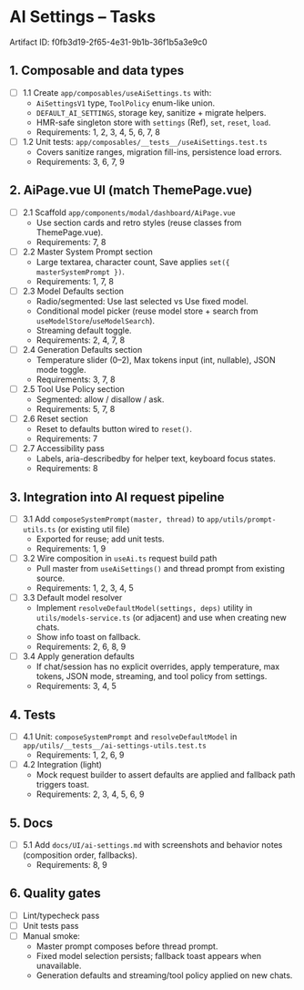 # AI Settings – Tasks

Artifact ID: f0fb3d19-2f65-4e31-9b1b-36f1b5a3e9c0

## 1. Composable and data types

-   [ ] 1.1 Create `app/composables/useAiSettings.ts` with:
    -   `AiSettingsV1` type, `ToolPolicy` enum-like union.
    -   `DEFAULT_AI_SETTINGS`, storage key, sanitize + migrate helpers.
    -   HMR-safe singleton store with `settings` (Ref), `set`, `reset`, `load`.
    -   Requirements: 1, 2, 3, 4, 5, 6, 7, 8
-   [ ] 1.2 Unit tests: `app/composables/__tests__/useAiSettings.test.ts`
    -   Covers sanitize ranges, migration fill-ins, persistence load errors.
    -   Requirements: 3, 6, 7, 9

## 2. AiPage.vue UI (match ThemePage.vue)

-   [ ] 2.1 Scaffold `app/components/modal/dashboard/AiPage.vue`
    -   Use section cards and retro styles (reuse classes from ThemePage.vue).
    -   Requirements: 7, 8
-   [ ] 2.2 Master System Prompt section
    -   Large textarea, character count, Save applies `set({ masterSystemPrompt })`.
    -   Requirements: 1, 7, 8
-   [ ] 2.3 Model Defaults section
    -   Radio/segmented: Use last selected vs Use fixed model.
    -   Conditional model picker (reuse model store + search from `useModelStore`/`useModelSearch`).
    -   Streaming default toggle.
    -   Requirements: 2, 4, 7, 8
-   [ ] 2.4 Generation Defaults section
    -   Temperature slider (0–2), Max tokens input (int, nullable), JSON mode toggle.
    -   Requirements: 3, 7, 8
-   [ ] 2.5 Tool Use Policy section
    -   Segmented: allow / disallow / ask.
    -   Requirements: 5, 7, 8
-   [ ] 2.6 Reset section
    -   Reset to defaults button wired to `reset()`.
    -   Requirements: 7
-   [ ] 2.7 Accessibility pass
    -   Labels, aria-describedby for helper text, keyboard focus states.
    -   Requirements: 8

## 3. Integration into AI request pipeline

-   [ ] 3.1 Add `composeSystemPrompt(master, thread)` to `app/utils/prompt-utils.ts` (or existing util file)
    -   Exported for reuse; add unit tests.
    -   Requirements: 1, 9
-   [ ] 3.2 Wire composition in `useAi.ts` request build path
    -   Pull master from `useAiSettings()` and thread prompt from existing source.
    -   Requirements: 1, 2, 3, 4, 5
-   [ ] 3.3 Default model resolver
    -   Implement `resolveDefaultModel(settings, deps)` utility in `utils/models-service.ts` (or adjacent) and use when creating new chats.
    -   Show info toast on fallback.
    -   Requirements: 2, 6, 8, 9
-   [ ] 3.4 Apply generation defaults
    -   If chat/session has no explicit overrides, apply temperature, max tokens, JSON mode, streaming, and tool policy from settings.
    -   Requirements: 3, 4, 5

## 4. Tests

-   [ ] 4.1 Unit: `composeSystemPrompt` and `resolveDefaultModel` in `app/utils/__tests__/ai-settings-utils.test.ts`
    -   Requirements: 1, 2, 6, 9
-   [ ] 4.2 Integration (light)
    -   Mock request builder to assert defaults are applied and fallback path triggers toast.
    -   Requirements: 2, 3, 4, 5, 6, 9

## 5. Docs

-   [ ] 5.1 Add `docs/UI/ai-settings.md` with screenshots and behavior notes (composition order, fallbacks).
    -   Requirements: 8, 9

## 6. Quality gates

-   [ ] Lint/typecheck pass
-   [ ] Unit tests pass
-   [ ] Manual smoke:
    -   Master prompt composes before thread prompt.
    -   Fixed model selection persists; fallback toast appears when unavailable.
    -   Generation defaults and streaming/tool policy applied on new chats.
